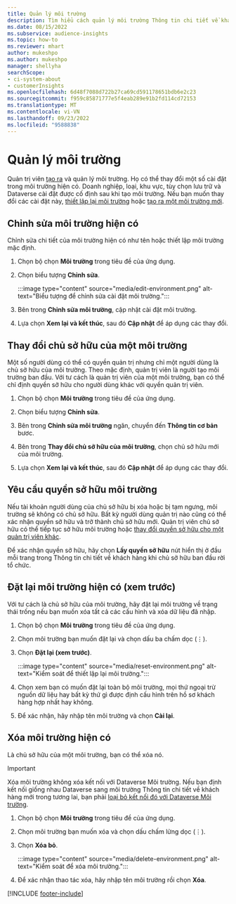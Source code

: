 ```yaml
---
title: Quản lý môi trường
description: Tìm hiểu cách quản lý môi trường Thông tin chi tiết về khách hàng hiện tại với tư cách là quản trị viên.
ms.date: 08/15/2022
ms.subservice: audience-insights
ms.topic: how-to
ms.reviewer: mhart
author: mukeshpo
ms.author: mukeshpo
manager: shellyha
searchScope:
- ci-system-about
- customerInsights
ms.openlocfilehash: 6d48f7088d722b27ca69cd591178651bdb6e2c23
ms.sourcegitcommit: f959c85871777e5f4eab289e91b2fd114cd72153
ms.translationtype: MT
ms.contentlocale: vi-VN
ms.lasthandoff: 09/23/2022
ms.locfileid: "9588838"
---
```

# <a name="manage-environments"></a>Quản lý môi trường

Quản trị viên [tạo ra](create-environment.md) và quản lý môi trường. Họ có thể thay đổi một số cài đặt trong môi trường hiện có. Doanh nghiệp, loại, khu vực, tùy chọn lưu trữ và Dataverse cài đặt được cố định sau khi tạo môi trường. Nếu bạn muốn thay đổi các cài đặt này, [thiết lập lại môi trường](#reset-an-existing-environment-preview) hoặc [tạo ra một môi trường mới](create-environment.md).

## <a name="edit-an-existing-environment"></a>Chỉnh sửa môi trường hiện có

Chỉnh sửa chi tiết của môi trường hiện có như tên hoặc thiết lập môi trường mặc định.

1. Chọn bộ chọn **Môi trường** trong tiêu đề của ứng dụng.

1. Chọn biểu tượng **Chỉnh sửa**.

   :::image type="content" source="media/edit-environment.png" alt-text="Biểu tượng để chỉnh sửa cài đặt môi trường.":::

1. Bên trong **Chỉnh sửa môi trường**, cập nhật cài đặt môi trường.

1. Lựa chọn **Xem lại và kết thúc**, sau đó **Cập nhật** để áp dụng các thay đổi.

## <a name="change-the-owner-of-an-environment"></a>Thay đổi chủ sở hữu của một môi trường

Một số người dùng có thể có quyền quản trị nhưng chỉ một người dùng là chủ sở hữu của môi trường. Theo mặc định, quản trị viên là người tạo môi trường ban đầu. Với tư cách là quản trị viên của một môi trường, bạn có thể chỉ định quyền sở hữu cho người dùng khác với quyền quản trị viên.

1. Chọn bộ chọn **Môi trường** trong tiêu đề của ứng dụng.

1. Chọn biểu tượng **Chỉnh sửa**.

1. Bên trong **Chỉnh sửa môi trường** ngăn, chuyển đến **Thông tin cơ bản** bươc.

1. Bên trong **Thay đổi chủ sở hữu của môi trường**, chọn chủ sở hữu mới của môi trường.  

1. Lựa chọn **Xem lại và kết thúc**, sau đó **Cập nhật** để áp dụng các thay đổi.

## <a name="claim-ownership-of-an-environment"></a>Yêu cầu quyền sở hữu môi trường

Nếu tài khoản người dùng của chủ sở hữu bị xóa hoặc bị tạm ngưng, môi trường sẽ không có chủ sở hữu. Bất kỳ người dùng quản trị nào cũng có thể xác nhận quyền sở hữu và trở thành chủ sở hữu mới. Quản trị viên chủ sở hữu có thể tiếp tục sở hữu môi trường hoặc [thay đổi quyền sở hữu cho một quản trị viên khác](#change-the-owner-of-an-environment).

Để xác nhận quyền sở hữu, hãy chọn **Lấy quyền sở hữu** nút hiển thị ở đầu mỗi trang trong Thông tin chi tiết về khách hàng khi chủ sở hữu ban đầu rời tổ chức.

## <a name="reset-an-existing-environment-preview"></a>Đặt lại môi trường hiện có (xem trước)

Với tư cách là chủ sở hữu của môi trường, hãy đặt lại môi trường về trạng thái trống nếu bạn muốn xóa tất cả các cấu hình và xóa dữ liệu đã nhập.

1. Chọn bộ chọn **Môi trường** trong tiêu đề của ứng dụng.

1. Chọn môi trường bạn muốn đặt lại và chọn dấu ba chấm dọc (&vellip;).

1. Chọn **Đặt lại (xem trước)**.

   :::image type="content" source="media/reset-environment.png" alt-text="Kiểm soát để thiết lập lại môi trường.":::

1. Chọn xem bạn có muốn đặt lại toàn bộ môi trường, mọi thứ ngoại trừ nguồn dữ liệu hay bất kỳ thứ gì được định cấu hình trên hồ sơ khách hàng hợp nhất hay không.

1. Để xác nhận, hãy nhập tên môi trường và chọn **Cài lại**.

## <a name="delete-an-existing-environment"></a>Xóa môi trường hiện có

Là chủ sở hữu của một môi trường, bạn có thể xóa nó.

> [!IMPORTANT]
> Xóa môi trường không xóa kết nối với Dataverse Môi trường. Nếu bạn định kết nối giống nhau Dataverse sang môi trường Thông tin chi tiết về khách hàng mới trong tương lai, bạn phải [loại bỏ kết nối đó với Dataverse Môi trường](customer-insights-dataverse.md#remove-an-existing-connection-to-a-dataverse-environment).

1. Chọn bộ chọn **Môi trường** trong tiêu đề của ứng dụng.

1. Chọn môi trường bạn muốn xóa và chọn dấu chấm lửng dọc (&vellip;). 

1. Chọn **Xóa bỏ**.

   :::image type="content" source="media/delete-environment.png" alt-text="Kiểm soát để xóa môi trường.":::

1. Để xác nhận thao tác xóa, hãy nhập tên môi trường rồi chọn **Xóa**.

[!INCLUDE [footer-include](includes/footer-banner.md)]

